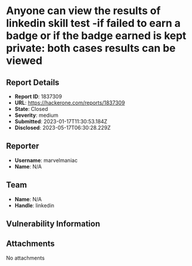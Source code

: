 # Anyone can view the results of linkedin skill test -if failed to earn a badge or if the badge earned is kept private: both cases results can be viewed

## Report Details
- **Report ID**: 1837309
- **URL**: https://hackerone.com/reports/1837309
- **State**: Closed
- **Severity**: medium
- **Submitted**: 2023-01-17T11:30:53.184Z
- **Disclosed**: 2023-05-17T06:30:28.229Z

## Reporter
- **Username**: marvelmaniac
- **Name**: N/A

## Team
- **Name**: N/A
- **Handle**: linkedin

## Vulnerability Information


## Attachments
No attachments
